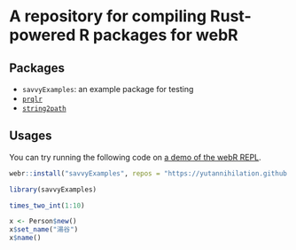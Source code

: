 # A repository for compiling Rust-powered R packages for webR

## Packages

* `savvyExamples`: an example package for testing
* [`prqlr`](https://github.com/eitsupi/prqlr)
* [`string2path`](https://github.com/yutannihilation/string2path)

## Usages

You can try running the following code on [a demo of the webR REPL](https://webr.r-wasm.org/latest/).

```r
webr::install("savvyExamples", repos = "https://yutannihilation.github.io/savvy-webr-test/")

library(savvyExamples)

times_two_int(1:10)

x <- Person$new()
x$set_name("湯谷")
x$name()
```
